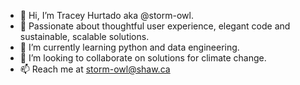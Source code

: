 - 👋 Hi, I’m Tracey Hurtado aka @storm-owl.
- 👀 Passionate about thoughtful user experience, elegant code and sustainable, scalable solutions.
- 🌱 I’m currently learning python and data engineering.
- 💞️ I’m looking to collaborate on solutions for climate change. 
- 📫 Reach me at storm-owl@shaw.ca
<!---
storm-owl/storm-owl is a ✨ special ✨ repository because its `README.md` (this file) appears on your GitHub profile.
You can click the Preview link to take a look at your changes.
--->
